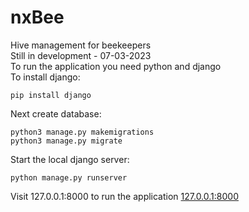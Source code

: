 # nxBee
Hive management for beekeepers
<br>
Still in development - 07-03-2023
<br>
To run the application you need python and django
<br>
To install django:
```
pip install django
```
Next create database:
```
python3 manage.py makemigrations
python3 manage.py migrate
```
Start the local django server:
```
python manage.py runserver
```
Visit 127.0.0.1:8000 to run the application [127.0.0.1:8000](http://127.0.0.1:8000)
